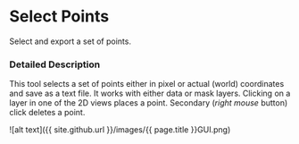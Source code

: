 # Select Points

Select and export a set of points.

### Detailed Description

This tool selects a set of points either in pixel or actual (world) coordinates and save as a text file. It works with either data or mask layers. Clicking on a layer in one of the 2D views places a point. Secondary (*right mouse* button) click deletes a point.

![alt text]({{ site.github.url }}/images/{{ page.title }}GUI.png)
